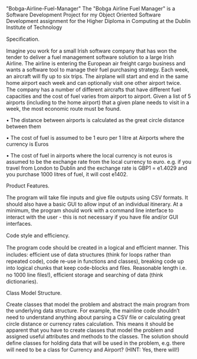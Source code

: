 "Bobga-Airline-Fuel-Manager" 
The "Bobga Airline Fuel Manager" is a Software Development Project for my Object Oriented Software Development assignment for the Higher Diploma in Computing at the Dublin Institute of Technology

 Speciﬁcation. 
 
 Imagine you work for a small Irish software company that has won the tender to deliver a fuel management software solution to a large Irish Airline. 
The airline is entering the European air freight cargo business and wants a software tool to manage their fuel purchasing strategy. Each week, an aircraft will ﬂy up to six trips. The airplane will start and end in the same home airport each week and can optionally visit one other airport twice. The company has a number of diﬀerent aircrafts that have diﬀerent fuel capacities
and the cost of fuel varies from airport to airport. 
Given a list of 5 airports (including to the home airport) that a given plane needs to visit in a week, the most economic route must be found. 

• The distance between airports is calculated as the great circle distance between them 

• The cost of fuel is assumed to be 1 euro per 1 litre at Airports where the currency is Euros 

• The cost of fuel in airports where the local currency is not euros is assumed to be the exchange rate from the local currency to euro. e.g. if you travel from London to Dublin and the exchange rate is GBP1 = e1.4029 and you purchase 1000 litres of fuel, it will cost e1402.


Product Features. 

The program will take ﬁle inputs and give ﬁle outputs using CSV formats. 
It should also have a basic GUI to allow input of an individual itinerary. 
At a minimum, the program should work with a command line interface to interact with the user - this is not necessary if you have ﬁle and/or GUI interfaces.


Code style and eﬃciency. 

The program code should be created in a logical and eﬃcient manner. 
This includes: eﬃcient use of data structures (think for loops rather than repeated code), code re-use in functions and classes), breaking code up into logical chunks that keep code-blocks and ﬁles.
Reasonable length i.e. no 1000 line ﬁles!), eﬃcient storage and searching of data (think dictionaries).


Class Model Structure. 

Create classes that model the problem and abstract the main program from the underlying data structure. For example, the mainline code shouldn’t need to understand anything about parsing a CSV ﬁle or calculating great circle distance or currency rates calculation. 
This means it should be apparent that you have to create classes that model the problem and assigned useful attributes and methods to the classes. 
The solution should deﬁne classes for holding data that will be used in the problem, e.g. there will need to be a class for Currency and Airport? (HINT: Yes, there will!)
